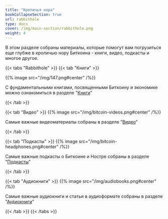 ```yaml
---
title: "Кроличья нора"
bookCollapseSection: true
url: rabbithole
type: docs
cover: /img/main-section/rabbithole.png
weight: 4
---
```


В этом разделе собраны материалы, которые помогут вам погрузиться еще глубже в кроличью нору Биткоина - книги, видео, подкасты и многое другое. 

{{< tabs "Rabbithole" >}}
{{< tab "Книги" >}}

{{% image src="/img/147.png#center" /%}}

С фундаментальными книгами, посвященными Биткоину и экономике можно ознакомиться в разделе "[Книги](/books)"

{{< /tab >}}

{{< tab "Видео" >}}
{{% image src="/img/bitcoin-videos.png#center" /%}}

Самые важные видеоматериалы собраны в разделе "[Видео](/videos/)"

{{< /tab >}}

{{< tab "Подкасты" >}}
{{% image src="/img/bitcoin-headphones.png#center" /%}}

Самые важные подкасты о Биткоине и Ностре собраны в разделе "[Подкасты]()"

{{< /tab >}}

{{< tab "Аудиокниги" >}}
{{% image src="/img/audiobooks.png#center" /%}}

Самые важные аудиокниги и статьи в аудиоформате собраны в разделе "[Аудиокниги]()"

{{< /tab >}}
{{< /tabs >}}
